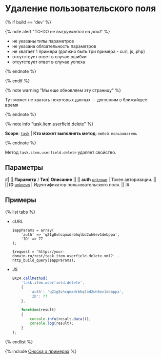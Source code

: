 # Удаление пользовательского поля

{% if build == 'dev' %}

{% note alert "TO-DO _не выгружается на prod_" %}

- не указаны типы параметров
- не указана обязательность параметров
- не хватает 1 примера (должно быть три примера - curl, js, php)
- отсутствует ответ в случае ошибки
- отсутствует ответ в случае успеха

{% endnote %}

{% endif %}

{% note warning "Мы еще обновляем эту страницу" %}

Тут может не хватать некоторых данных — дополним в ближайшее время

{% endnote %}

{% note info "task.item.userfield.delete" %}

**Scope**: [`task`](../../scopes/permissions.md) | **Кто может выполнять метод**: `любой пользователь`

{% endnote %}

Метод `task.item.userfield.delete` удаляет свойство.

## Параметры

#|
||  **Параметр** / **Тип**| **Описание** ||
|| **auth**
[`unknown`](../../data-types.md) | Токен авторизации. ||
|| **ID**
[`unknown`](../../data-types.md) | Идентификатор пользовательского поля. ||
|#

## Примеры

{% list tabs %}

- cURL

    ```http
    $appParams = array(
        'auth' => 'q21g8vhcqmxdrbhqlbd2wh6ev1debppa',
        'ID' => 77
    );
    ```

    ```http
    $request = 'http://your-domain.ru/rest/task.item.userfield.delete.xml?' . http_build_query($appParams);
    ```

- JS

    ```js
    BX24.callMethod(
        'task.item.userfield.delete',
        {
            'auth': 'q21g8vhcqmxdrbhqlbd2wh6ev1debppa',
            'ID': 77
        },
    
        function(result)
        {
            console.info(result.data());
            console.log(result);
        }
    );
    ```

{% endlist %}

{% include [Сноска о примерах](../../../_includes/examples.md) %}